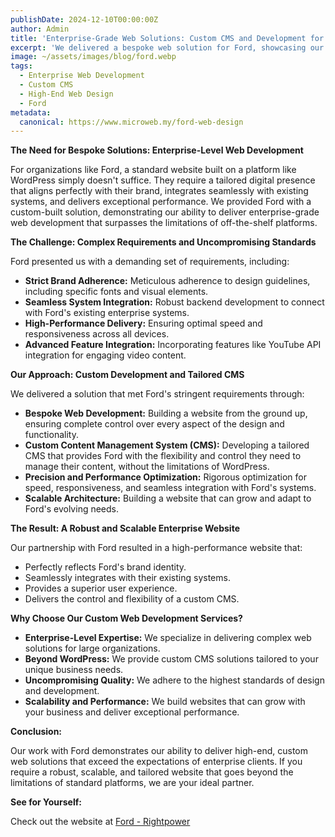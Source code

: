 ```yaml
---
publishDate: 2024-12-10T00:00:00Z
author: Admin
title: 'Enterprise-Grade Web Solutions: Custom CMS and Development for Ford - Beyond WordPress Limitations'
excerpt: 'We delivered a bespoke web solution for Ford, showcasing our expertise in high-end custom development and tailored CMS, bypassing the constraints of standard platforms like WordPress. Discover how we build robust, scalable websites for enterprise clients.'
image: ~/assets/images/blog/ford.webp
tags:
  - Enterprise Web Development
  - Custom CMS
  - High-End Web Design
  - Ford
metadata:
  canonical: https://www.microweb.my/ford-web-design
---
```


**The Need for Bespoke Solutions: Enterprise-Level Web Development**

For organizations like Ford, a standard website built on a platform like WordPress simply doesn't suffice. They require a tailored digital presence that aligns perfectly with their brand, integrates seamlessly with existing systems, and delivers exceptional performance. We provided Ford with a custom-built solution, demonstrating our ability to deliver enterprise-grade web development that surpasses the limitations of off-the-shelf platforms.

**The Challenge: Complex Requirements and Uncompromising Standards**

Ford presented us with a demanding set of requirements, including:

* **Strict Brand Adherence:** Meticulous adherence to design guidelines, including specific fonts and visual elements.
* **Seamless System Integration:** Robust backend development to connect with Ford's existing enterprise systems.
* **High-Performance Delivery:** Ensuring optimal speed and responsiveness across all devices.
* **Advanced Feature Integration:** Incorporating features like YouTube API integration for engaging video content.

**Our Approach: Custom Development and Tailored CMS**

We delivered a solution that met Ford's stringent requirements through:

* **Bespoke Web Development:** Building a website from the ground up, ensuring complete control over every aspect of the design and functionality.
* **Custom Content Management System (CMS):** Developing a tailored CMS that provides Ford with the flexibility and control they need to manage their content, without the limitations of WordPress.
* **Precision and Performance Optimization:** Rigorous optimization for speed, responsiveness, and seamless integration with Ford's systems.
* **Scalable Architecture:** Building a website that can grow and adapt to Ford's evolving needs.

**The Result: A Robust and Scalable Enterprise Website**

Our partnership with Ford resulted in a high-performance website that:

* Perfectly reflects Ford's brand identity.
* Seamlessly integrates with their existing systems.
* Provides a superior user experience.
* Delivers the control and flexibility of a custom CMS.

**Why Choose Our Custom Web Development Services?**

* **Enterprise-Level Expertise:** We specialize in delivering complex web solutions for large organizations.
* **Beyond WordPress:** We provide custom CMS solutions tailored to your unique business needs.
* **Uncompromising Quality:** We adhere to the highest standards of design and development.
* **Scalability and Performance:** We build websites that can grow with your business and deliver exceptional performance.

**Conclusion:**

Our work with Ford demonstrates our ability to deliver high-end, custom web solutions that exceed the expectations of enterprise clients. If you require a robust, scalable, and tailored website that goes beyond the limitations of standard platforms, we are your ideal partner.

**See for Yourself:**

Check out the website at <a href="https://ford.rightpower.com.my/" target="_blank">Ford - Rightpower</a>